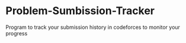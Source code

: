 # Problem-Sumbission-Tracker
Program to track your submission history in codeforces to monitor your  progress
